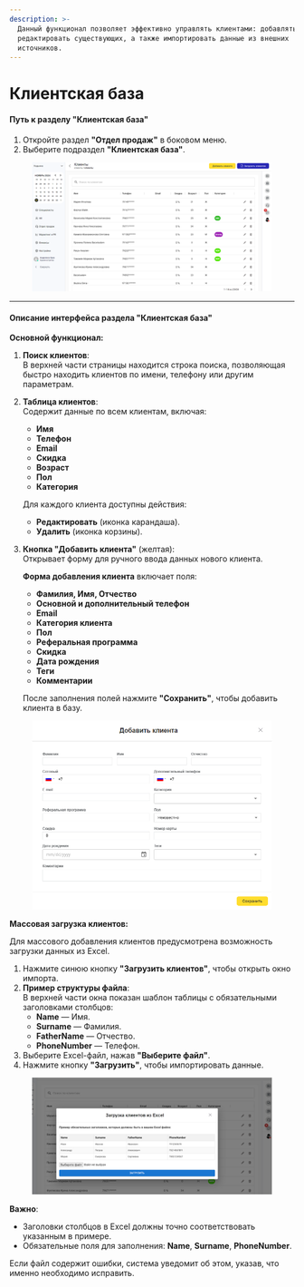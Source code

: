 ```yaml
---
description: >-
  Данный функционал позволяет эффективно управлять клиентами: добавлять новых,
  редактировать существующих, а также импортировать данные из внешних
  источников.
---
```


# Клиентская база

#### Путь к разделу "Клиентская база"

1. Откройте раздел **"Отдел продаж"** в боковом меню.
2. Выберите подраздел **"Клиентская база"**.

<figure><img src="../../../../.gitbook/assets/image (519).png" alt=""><figcaption></figcaption></figure>

***

#### Описание интерфейса раздела "Клиентская база"

**Основной функционал:**

1. **Поиск клиентов**:\
   В верхней части страницы находится строка поиска, позволяющая быстро находить клиентов по имени, телефону или другим параметрам.
2.  **Таблица клиентов**:\
    Содержит данные по всем клиентам, включая:

    * **Имя**
    * **Телефон**
    * **Email**
    * **Скидка**
    * **Возраст**
    * **Пол**
    * **Категория**

    Для каждого клиента доступны действия:

    * **Редактировать** (иконка карандаша).
    * **Удалить** (иконка корзины).
3.  **Кнопка "Добавить клиента"** (желтая):\
    Открывает форму для ручного ввода данных нового клиента.

    **Форма добавления клиента** включает поля:

    * **Фамилия, Имя, Отчество**
    * **Основной и дополнительный телефон**
    * **Email**
    * **Категория клиента**
    * **Пол**
    * **Реферальная программа**
    * **Скидка**
    * **Дата рождения**
    * **Теги**
    * **Комментарии**

    После заполнения полей нажмите **"Сохранить"**, чтобы добавить клиента в базу.

<figure><img src="../../../../.gitbook/assets/image (518).png" alt=""><figcaption></figcaption></figure>

**Массовая загрузка клиентов:**

Для массового добавления клиентов предусмотрена возможность загрузки данных из Excel.

1. Нажмите синюю кнопку **"Загрузить клиентов"**, чтобы открыть окно импорта.
2. **Пример структуры файла**:\
   В верхней части окна показан шаблон таблицы с обязательными заголовками столбцов:
   * **Name** — Имя.
   * **Surname** — Фамилия.
   * **FatherName** — Отчество.
   * **PhoneNumber** — Телефон.
3. Выберите Excel-файл, нажав **"Выберите файл"**.
4. Нажмите кнопку **"Загрузить"**, чтобы импортировать данные.



<figure><img src="../../../../.gitbook/assets/image (513).png" alt=""><figcaption></figcaption></figure>

**Важно**:

* Заголовки столбцов в Excel должны точно соответствовать указанным в примере.
* Обязательные поля для заполнения: **Name**, **Surname**, **PhoneNumber**.

Если файл содержит ошибки, система уведомит об этом, указав, что именно необходимо исправить.

